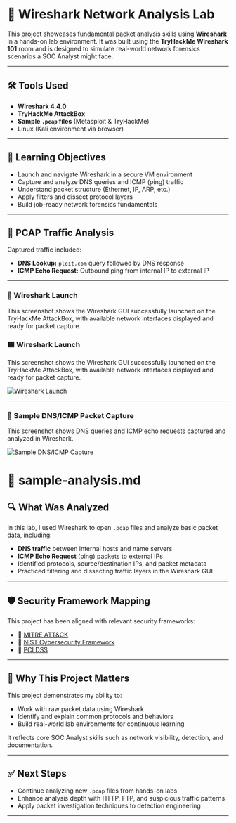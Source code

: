 
# 🦈 Wireshark Network Analysis Lab

This project showcases fundamental packet analysis skills using **Wireshark** in a hands-on lab environment. It was built using the **TryHackMe Wireshark 101** room and is designed to simulate real-world network forensics scenarios a SOC Analyst might face.

---

## 🛠 Tools Used

- **Wireshark 4.4.0**
- **TryHackMe AttackBox**
- **Sample `.pcap` files** (Metasploit & TryHackMe)
- Linux (Kali environment via browser)

---

## 🎯 Learning Objectives

- Launch and navigate Wireshark in a secure VM environment
- Capture and analyze DNS queries and ICMP (ping) traffic
- Understand packet structure (Ethernet, IP, ARP, etc.)
- Apply filters and dissect protocol layers
- Build job-ready network forensics fundamentals

---

## 🧪 PCAP Traffic Analysis

Captured traffic included:
- **DNS Lookup:** `ploit.com` query followed by DNS response
- **ICMP Echo Request:** Outbound ping from internal IP to external IP


---


### 🦈 Wireshark Launch

This screenshot shows the Wireshark GUI successfully launched on the TryHackMe AttackBox, with available network interfaces displayed and ready for packet capture.
### 🟦 Wireshark Launch

This screenshot shows the Wireshark GUI successfully launched on the TryHackMe AttackBox, with available network interfaces displayed and ready for packet capture.

![Wireshark Launch](wireshark-launch.jpg)

---

### 🧠 Sample DNS/ICMP Packet Capture

This screenshot shows DNS queries and ICMP echo requests captured and analyzed in Wireshark.

![Sample DNS/ICMP Capture](sample-dns-icmp.jpg)
# 📄 sample-analysis.md

## 🔍 What Was Analyzed
In this lab, I used Wireshark to open `.pcap` files and analyze basic packet data, including:

- **DNS traffic** between internal hosts and name servers  
- **ICMP Echo Request** (ping) packets to external IPs  
- Identified protocols, source/destination IPs, and packet metadata  
- Practiced filtering and dissecting traffic layers in the Wireshark GUI


---

## 🛡 Security Framework Mapping

This project has been aligned with relevant security frameworks:

- 🔗 [MITRE ATT&CK](./mitre-attack.md)
- 🔗 [NIST Cybersecurity Framework](./nist-csf.md)
- 🔗 [PCI DSS](./pci-dss.md)

---

## 💼 Why This Project Matters

This project demonstrates my ability to:
- Work with raw packet data using Wireshark
- Identify and explain common protocols and behaviors
- Build real-world lab environments for continuous learning

It reflects core SOC Analyst skills such as network visibility, detection, and documentation.

---

## ✅ Next Steps

- Continue analyzing new `.pcap` files from hands-on labs
- Enhance analysis depth with HTTP, FTP, and suspicious traffic patterns
- Apply packet investigation techniques to detection engineering

---
